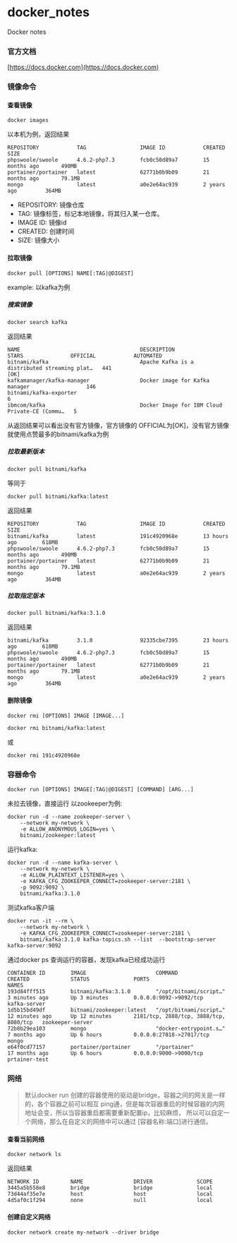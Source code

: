 # docker_notes

Docker notes

### 官方文档

[https://docs.docker.com](https://docs.docker.com)

### 镜像命令

#### 查看镜像

```shell
docker images
```

以本机为例，返回结果

```text
REPOSITORY            TAG                 IMAGE ID            CREATED             SIZE
phpswoole/swoole      4.6.2-php7.3        fcb0c50d89a7        15 months ago       490MB
portainer/portainer   latest              62771b0b9b09        21 months ago       79.1MB
mongo                 latest              a0e2e64ac939        2 years ago         364MB
```

+ REPOSITORY: 镜像仓库
+ TAG: 镜像标签，标记本地镜像，将其归入某一仓库。
+ IMAGE ID: 镜像id
+ CREATED: 创建时间
+ SIZE: 镜像大小

#### 拉取镜像

```shell
docker pull [OPTIONS] NAME[:TAG|@DIGEST]
```

example:
以kafka为例

##### 搜索镜像
```shell
docker search kafka
```
返回结果
```text
NAME                                      DESCRIPTION                                     STARS               OFFICIAL            AUTOMATED
bitnami/kafka                             Apache Kafka is a distributed streaming plat…   441                                     [OK]
kafkamanager/kafka-manager                Docker image for Kafka manager                  146                                     
bitnami/kafka-exporter                                                                    6                                       
ibmcom/kafka                              Docker Image for IBM Cloud Private-CE (Commu…   5                                       
```

从返回结果可以看出没有官方镜像，官方镜像的 OFFICIAL为[OK]，没有官方镜像就使用点赞最多的bitnami/kafka为例

##### 拉取最新版本
```shell
docker pull bitnami/kafka
```
等同于
```shell
docker pull bitnami/kafka:latest
```

返回结果
```shell
REPOSITORY            TAG                 IMAGE ID            CREATED             SIZE
bitnami/kafka         latest              191c4920968e        13 hours ago        618MB
phpswoole/swoole      4.6.2-php7.3        fcb0c50d89a7        15 months ago       490MB
portainer/portainer   latest              62771b0b9b09        21 months ago       79.1MB
mongo                 latest              a0e2e64ac939        2 years ago         364MB
```

##### 拉取指定版本
```shell
docker pull bitnami/kafka:3.1.0
```

返回结果

```shell
bitnami/kafka         3.1.0               92335cbe7395        23 hours ago        618MB
phpswoole/swoole      4.6.2-php7.3        fcb0c50d89a7        15 months ago       490MB
portainer/portainer   latest              62771b0b9b09        21 months ago       79.1MB
mongo                 latest              a0e2e64ac939        2 years ago         364MB
```

#### 删除镜像
```shell
docker rmi [OPTIONS] IMAGE [IMAGE...]
```

```shell
docker rmi bitnami/kafka:latest 
```
或
```shell
docker rmi 191c4920968e
```

### 容器命令
```shell
docker run [OPTIONS] IMAGE[:TAG|@DIGEST] [COMMAND] [ARG...]
```

未拉去镜像，直接运行
以zookeeper为例:
```shell
docker run -d --name zookeeper-server \
    --network my-network \
    -e ALLOW_ANONYMOUS_LOGIN=yes \
    bitnami/zookeeper:latest
```

运行kafka:
```shell
docker run -d --name kafka-server \
    --network my-network \
    -e ALLOW_PLAINTEXT_LISTENER=yes \
    -e KAFKA_CFG_ZOOKEEPER_CONNECT=zookeeper-server:2181 \
    -p 9092:9092 \
    bitnami/kafka:3.1.0
```

测试kafka客户端
```shell
docker run -it --rm \
    --network my-network \
    -e KAFKA_CFG_ZOOKEEPER_CONNECT=zookeeper-server:2181 \
    bitnami/kafka:3.1.0 kafka-topics.sh --list  --bootstrap-server kafka-server:9092
```

通过docker ps 查询运行的容器，发现kafka已经成功运行
```text
CONTAINER ID        IMAGE                      COMMAND                  CREATED             STATUS              PORTS                                    NAMES
193d84fff515        bitnami/kafka:3.1.0        "/opt/bitnami/script…"   3 minutes ago       Up 3 minutes        0.0.0.0:9092->9092/tcp                   kafka-server
1d5b15bd49df        bitnami/zookeeper:latest   "/opt/bitnami/script…"   12 minutes ago      Up 12 minutes       2181/tcp, 2888/tcp, 3888/tcp, 8080/tcp   zookeeper-server
72b8b29ea103        mongo                      "docker-entrypoint.s…"   7 months ago        Up 6 hours          0.0.0.0:27018->27017/tcp                 mongo
e64f0cd77157        portainer/portainer        "/portainer"             17 months ago       Up 6 hours          0.0.0.0:9000->9000/tcp                   prtainer-test
```

### 网络

> 默认docker run 创建的容器使用的驱动是bridge，容器之间的网关是一样的，各个容器之前可以相互
> ping通，但是每次容器重启的时候容器的内网地址会变，所以当容器重启都需要重新配置ip，比较麻烦，
> 所以可以自定一个网络，那么在自定义的网络中可以通过 [容器名称:端口]进行通信。

#### 查看当前网络
```shell
docker network ls
```

返回结果
```text
NETWORK ID          NAME                DRIVER              SCOPE
3445a5b558e8        bridge              bridge              local
73d44af35e7e        host                host                local
4d5af0c1f294        none                null                local
```

#### 创建自定义网络

```shell
docker network create my-network --driver bridge
```